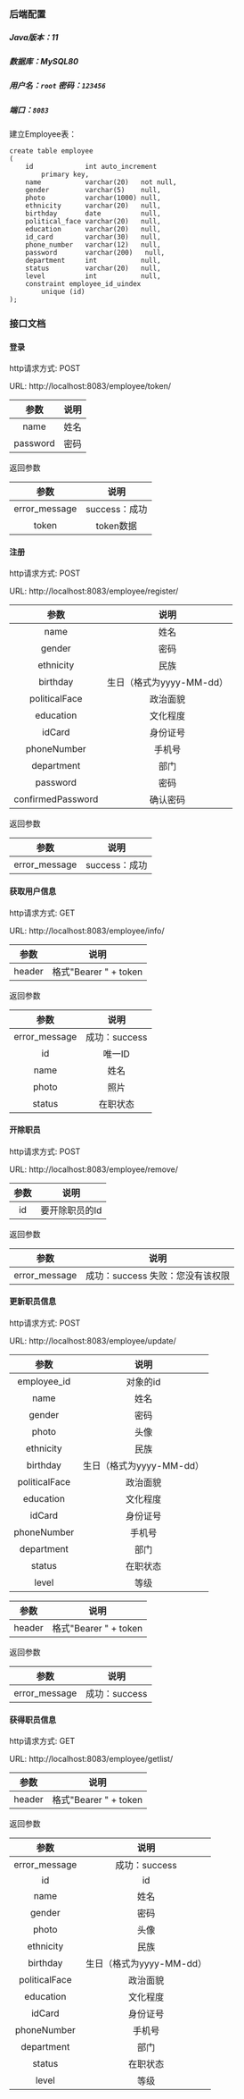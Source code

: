 ### 后端配置 ###

##### Java版本：11 #####

##### 数据库：MySQL80 #####

##### 用户名：`root`  密码：`123456` #####

##### 端口：`8083` #####

建立Employee表：
```
create table employee
(
    id             int auto_increment
        primary key,
    name           varchar(20)   not null,
    gender         varchar(5)    null,
    photo          varchar(1000) null,
    ethnicity      varchar(20)   null,
    birthday       date          null,
    political_face varchar(20)   null,
    education      varchar(20)   null,
    id_card        varchar(30)   null,
    phone_number   varchar(12)   null,
    password       varchar(200)   null,
    department     int           null,
    status         varchar(20)   null,
    level          int           null,
    constraint employee_id_uindex
        unique (id)
);
```

### 接口文档 ###

#### 登录 ####

http请求方式: POST

URL: http://localhost:8083/employee/token/

| 参数 | 说明 |
| :---:| :---: |
| name | 姓名 |
| password | 密码 |

返回参数

| 参数 | 说明 |
| :---:| :---: |
| error_message | success：成功 |
| token | token数据 |

#### 注册 ####

http请求方式: POST

URL: http://localhost:8083/employee/register/

| 参数 | 说明 |
| :---:| :---: |
| name | 姓名 |
| gender | 密码 |
| ethnicity | 民族 |
| birthday | 生日（格式为yyyy-MM-dd） |
| politicalFace | 政治面貌 |
| education | 文化程度 |
| idCard | 身份证号 |
| phoneNumber | 手机号 |
| department | 部门 |
| password | 密码 |
| confirmedPassword | 确认密码 |

返回参数

| 参数 | 说明 |
| :---:| :---: |
| error_message | success：成功 |

#### 获取用户信息 ####

http请求方式: GET

URL: http://localhost:8083/employee/info/

| 参数 | 说明 |
| :---:| :---: |
| header | 格式"Bearer " + token |

返回参数

| 参数 | 说明 |
| :---:| :---: |
| error_message | 成功：success |
| id | 唯一ID |
| name | 姓名 |
| photo | 照片 |部门 |
| status | 在职状态 |

#### 开除职员 ####

http请求方式: POST

URL: http://localhost:8083/employee/remove/

| 参数 | 说明 |
| :---:| :---: |
| id | 要开除职员的Id |

返回参数

| 参数 | 说明 |
| :---:| :---: |
| error_message | 成功：success 失败：您没有该权限 |

#### 更新职员信息 ####

http请求方式: POST

URL: http://localhost:8083/employee/update/

| 参数 | 说明 |
| :---:| :---: |
| employee_id | 对象的id |
| name | 姓名 |
| gender | 密码 |
| photo | 头像 |
| ethnicity | 民族 |
| birthday | 生日（格式为yyyy-MM-dd） |
| politicalFace | 政治面貌 |
| education | 文化程度 |
| idCard | 身份证号 |
| phoneNumber | 手机号 |
| department | 部门 |
| status | 在职状态 |
| level | 等级 |


| 参数 | 说明 |
| :---:| :---: |
| header | 格式"Bearer " + token |

返回参数

| 参数 | 说明 |
| :---:| :---: |
| error_message | 成功：success |

#### 获得职员信息 ####

http请求方式: GET

URL: http://localhost:8083/employee/getlist/

| 参数 | 说明 |
| :---:| :---: |
| header | 格式"Bearer " + token |

返回参数

| 参数 | 说明 |
| :---:| :---: |
| error_message | 成功：success |
| id | id |
| name | 姓名 |
| gender | 密码 |
| photo | 头像 |
| ethnicity | 民族 |
| birthday | 生日（格式为yyyy-MM-dd） |
| politicalFace | 政治面貌 |
| education | 文化程度 |
| idCard | 身份证号 |
| phoneNumber | 手机号 |
| department | 部门 |
| status | 在职状态 |
| level | 等级 |